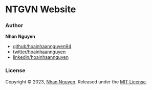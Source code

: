 # NTGVN Website

### Author

**Nhan Nguyen**

* [github/hoainhaannguyen94](https://github.com/hoainhaannguyen94)
* [twitter/hoainhaannguyen](https://twitter.com/hoainhaannguyen)
* [linkedin/hoainhaannguyen](https://www.linkedin.com/in/hoainhaannguyen)

### License

Copyright © 2023, [Nhan Nguyen](https://github.com/hoainhaannguyen94).
Released under the [MIT License](LICENSE).
